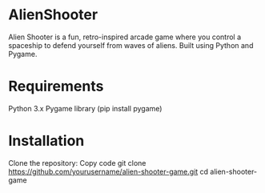 # AlienShooter

Alien Shooter is a fun, retro-inspired arcade game where you control a spaceship to defend yourself from waves of aliens. Built using Python and Pygame.

# Requirements

Python 3.x
Pygame library (pip install pygame)

# Installation

Clone the repository:
Copy code
git clone https://github.com/yourusername/alien-shooter-game.git
cd alien-shooter-game


